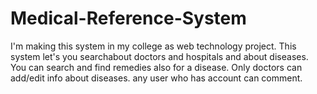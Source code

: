 # Medical-Reference-System

I'm making this system in my college as web technology project.
This system let's you searchabout doctors and hospitals and about diseases.
You can search and find remedies also for a disease.
Only doctors can add/edit info about diseases.
any user who has account can comment.
